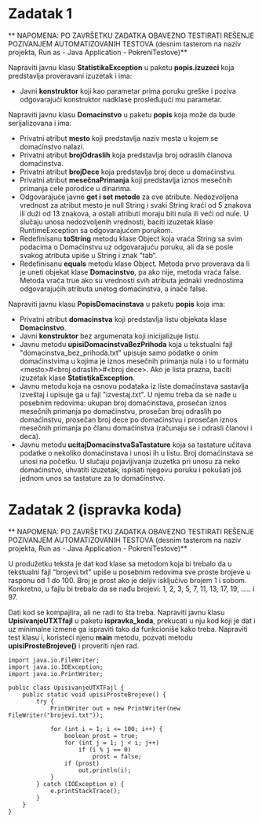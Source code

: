 # Zadatak 1

** NAPOMENA: PO ZAVRŠETKU ZADATKA OBAVEZNO TESTIRATI REŠENJE POZIVANJEM AUTOMATIZOVANIH TESTOVA (desnim tasterom na naziv projekta, Run as - Java Application - PokreniTestove)**

Napraviti javnu klasu **StatistikaException** u paketu **popis.izuzeci** koja predstavlja proveravani izuzetak i ima:
- Javni **konstruktor** koji kao parametar prima poruku greške i poziva odgovarajući konstruktor nadklase prosleđujući mu parametar.

Napraviti javnu klasu **Domacinstvo** u paketu **popis** koja može da bude serijalizovana i ima:
- Privatni atribut **mesto** koji predstavlja naziv mesta u kojem se domaćinstvo nalazi.
- Privatni atribut **brojOdraslih** koja predstavlja broj odraslih članova domaćinstva.
- Privatni atribut **brojDece** koja predstavlja broj dece u domaćinstvu.
- Privatni atribut **mesečnaPrimanja** koji predstavlja iznos mesečnih primanja cele porodice u dinarima.
- Odgovarajuće javne **get i set metode** za ove atribute. Nedozvoljena vrednost za atribut mesto je null String i svaki String kraći od 5 znakova ili duži od 13 znakova, a ostali atributi moraju biti nula ili veći od nule. U slučaju unosa nedozvoljenih vrednosti, baciti izuzetak klase RuntimeException sa odgovarajućom porukom.
- Redefinisanu **toString** metodu klase Object koja vraća String sa svim podacima o Domaćinstvu uz odgovarajuću poruku, ali da se posle svakog atributa upiše u String i znak "tab“.
- Redefinisanu **equals** metodu klase Object. Metoda prvo proverava da li je uneti objekat klase **Domacinstvo**, pa ako nije, metoda vraća false. Metoda vraća true ako su vrednosti svih atributa jednaki vrednostima odgovarajućih atributa unetog domaćinstva, a inače false.

Napraviti javnu klasu **PopisDomacinstava** u paketu **popis** koja ima:
- Privatni atribut **domacinstva** koji predstavlja listu objekata klase **Domacinstvo**.
- Javni **konstruktor** bez argumenata koji inicijalizuje listu.
- Javnu metodu **upisiDomacinstvaBezPrihoda** koja u tekstualni fajl "domacinstva\_bez\_prihoda.txt" upisuje samo podatke o onim domaćinstvima u kojima je iznos mesečnih primanja nula i to u formatu &lt;mesto&gt;#&lt;broj odraslih&gt;#&lt;broj dece&gt;. Ako je lista prazna, baciti izuzetak klase **StatistikaException**.
- Javnu metodu koja na osnovu podataka iz liste domaćinstava sastavlja izveštaj i upisuje ga u fajl "izvestaj.txt". U njemu treba da se nađe u posebnim redovima: ukupan broj domaćinstava, prosečan iznos mesečnih primanja po domaćinstvu, prosečan broj odraslih po domaćinstvu, prosečan broj dece po domaćinstvu i prosečan iznos mesečnih primanja po članu domaćinstva (računaju se i odrasli članovi i deca).
- Javnu metodu **ucitajDomacinstvaSaTastature** koja sa tastature učitava podatke o nekoliko domaćinstava i unosi ih u listu. Broj domaćinstava se unosi na početku. U slučaju pojavljivanja izuzetka pri unosu za neko domaćinstvo, uhvatiti izuzetak, ispisati njegovu poruku i pokušati još jednom unos sa tastature za to domaćinstvo.

# Zadatak 2 (ispravka koda)

** NAPOMENA: PO ZAVRŠETKU ZADATKA OBAVEZNO TESTIRATI REŠENJE POZIVANJEM AUTOMATIZOVANIH TESTOVA (desnim tasterom na naziv projekta, Run as - Java Application - PokreniTestove)**

U produžetku teksta je dat kod klase sa metodom koja bi trebalo da u tekstualni fajl "brojevi.txt" upiše u posebnim redovima sve proste brojeve u rasponu od 1 do 100. Broj je prost ako je deljiv isključivo brojem 1 i sobom. Konkretno, u fajlu bi trebalo da se nađu brojevi: 1, 2, 3, 5, 7, 11, 13, 17, 19, ..... i 97.

Dati kod se kompajlira, ali ne radi to šta treba. Napraviti javnu klasu **UpisivanjeUTXTfajl** u paketu **ispravka_koda**, prekucati u nju kod koji je dat i uz minimalne izmene ga ispraviti tako da funkcioniše kako treba. Napraviti test klasu i, koristeći njenu **main** metodu, pozvati metodu **upisiProsteBrojeve()** i proveriti njen rad.

	import java.io.FileWriter;
	import java.io.IOException;
	import java.io.PrintWriter;
	
	public class UpisivanjeUTXTFajl {
		public static void upisiProsteBrojeve() {
			try {
				PrintWriter out = new PrintWriter(new FileWriter("brojevi.txt"));
	
				for (int i = 1; i <= 100; i++) {
					boolean prost = true;
					for (int j = 1; j < i; j++)
						if (i % j == 0)
							prost = false;
					if (prost)
						out.println(i);
				}
			} catch (IOException e) {
				e.printStackTrace();
			}
		}
	}